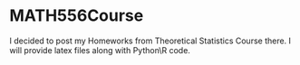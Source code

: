 # MATH556Course
I decided to post my Homeworks from Theoretical Statistics Course there. I will provide latex files along with Python\R code. 
